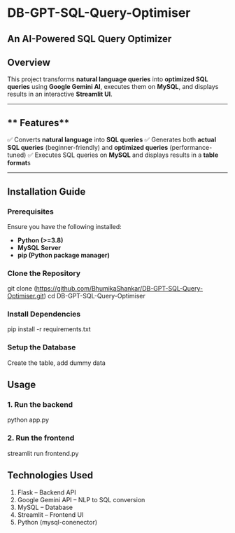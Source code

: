 # DB-GPT-SQL-Query-Optimiser

## An AI-Powered SQL Query Optimizer

## **Overview**
This project transforms **natural language queries** into **optimized SQL queries** using **Google Gemini AI**, executes them on **MySQL**, and displays results in an interactive **Streamlit UI**.


---

## ** Features**
✅ Converts **natural language** into **SQL queries**
✅ Generates both **actual SQL queries** (beginner-friendly) and **optimized queries** (performance-tuned)
✅ Executes SQL queries on **MySQL** and displays results in a **table format**s

---

## **Installation Guide**
### Prerequisites
Ensure you have the following installed:
- **Python (>=3.8)**
- **MySQL Server**
- **pip (Python package manager)**

###  Clone the Repository

git clone (https://github.com/BhumikaShankar/DB-GPT-SQL-Query-Optimiser.git)
cd DB-GPT-SQL-Query-Optimiser

### **Install Dependencies**
pip install -r requirements.txt
### **Setup the Database**
Create the table, add dummy data

## **Usage**
### **1. Run the backend**
python app.py
### **2. Run the frontend**
streamlit run frontend.py

## **Technologies Used**

1. Flask – Backend API
2. Google Gemini API – NLP to SQL conversion
3. MySQL – Database
4. Streamlit – Frontend UI
5. Python (mysql-conenector)
